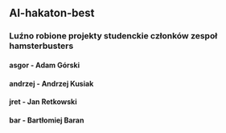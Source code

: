## AI-hakaton-best
### Luźno robione projekty studenckie członków zespoł hamsterbusters
#### asgor - Adam Górski
#### andrzej - Andrzej Kusiak
#### jret - Jan Retkowski 
#### bar - Bartłomiej Baran
